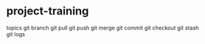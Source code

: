 # project-training
topics
git branch
git pull
git push
git merge
git commit
git checkout 
git stash
git logs
